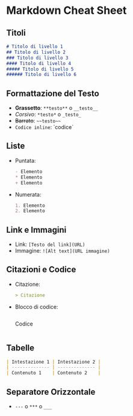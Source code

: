 # Markdown Cheat Sheet

## Titoli

```markdown
# Titolo di livello 1
## Titolo di livello 2
### Titolo di livello 3
#### Titolo di livello 4
##### Titolo di livello 5
###### Titolo di livello 6
```

## Formattazione del Testo

- **Grassetto**: `**testo**` o `__testo__`
- *Corsivo*: `*testo*` o `_testo_`
- ~~Barrato~~: `~~testo~~`
- `Codice inline`: \`codice\`

## Liste

- Puntata: 
  ```markdown
  - Elemento
  * Elemento
  + Elemento
  ```
- Numerata: 
  ```markdown
  1. Elemento
  2. Elemento
  ```

## Link e Immagini

- Link: `[Testo del link](URL)`
- Immagine: `![Alt text](URL immagine)`

## Citazioni e Codice

- Citazione: 
  ```markdown
  > Citazione
  ```
- Blocco di codice: 
  ```markdown
  ```
  Codice
  ```
  ```

## Tabelle

```markdown
| Intestazione 1 | Intestazione 2 |
| -------------- | -------------- |
| Contenuto 1    | Contenuto 2    |
```

## Separatore Orizzontale

- `---` o `***` o `___`